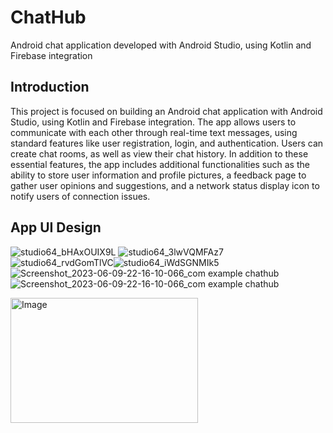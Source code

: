 # ChatHub
Android chat application developed with Android Studio, using Kotlin and Firebase integration
## Introduction
This project is focused on building an Android chat application with Android Studio, using Kotlin and Firebase integration. The app allows users to communicate with each other through real-time text messages, using standard features like user registration, login, and authentication. Users can create chat rooms, as well as view their chat history. In addition to these essential features, the app includes additional functionalities such as the ability to store user information and profile pictures, a feedback page to gather user opinions and suggestions, and a network status display icon to notify users of connection issues.



## App UI Design

![studio64_bHAxOUIX9L](https://github.com/AbhikritiMoti/ChatHub/assets/73769937/ae7d934c-fc44-4632-85b6-d97838dba299) ![studio64_3lwVQMFAz7](https://github.com/AbhikritiMoti/ChatHub/assets/73769937/84d4cc02-7e30-4e15-ba4d-cca92fa57c88)![studio64_rvdGomTlVC](https://github.com/AbhikritiMoti/ChatHub/assets/73769937/155e6741-22f3-44d7-8d67-388e5959b40a)![studio64_iWdSGNMIk5](https://github.com/AbhikritiMoti/ChatHub/assets/73769937/a8a8085b-4542-43d1-8893-5ecdac5a18cf) ![Screenshot_2023-06-09-22-16-10-066_com example chathub](https://github.com/AbhikritiMoti/ChatHub/assets/73769937/5167ee40-4ffb-49af-8506-3e8740f562b6)![Screenshot_2023-06-09-22-16-10-066_com example chathub](https://github.com/AbhikritiMoti/ChatHub/assets/73769937/7b4ef1ca-65d2-45b3-bc37-7c9620bc27c5)

<img src="![Screenshot_2023-06-09-22-16-18-458_com example chathub](https://github.com/AbhikritiMoti/ChatHub/assets/73769937/cc2408be-9454-4082-9de1-9e00c59e8fc9)" alt="Image" width="300" height="200">



